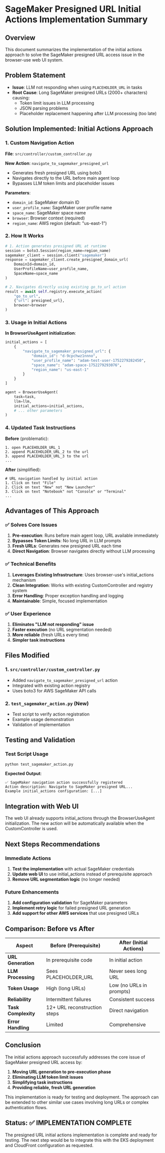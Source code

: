 # SageMaker Presigned URL Initial Actions Implementation Summary

## Overview
This document summarizes the implementation of the initial actions approach to solve the SageMaker presigned URL access issue in the browser-use web UI system.

## Problem Statement
- **Issue**: LLM not responding when using `PLACEHOLDER_URL` in tasks
- **Root Cause**: Long SageMaker presigned URLs (2000+ characters) causing:
  - Token limit issues in LLM processing
  - JSON parsing problems
  - Placeholder replacement happening after LLM processing (too late)

## Solution Implemented: Initial Actions Approach

### 1. Custom Navigation Action
**File**: `src/controller/custom_controller.py`

**New Action**: `navigate_to_sagemaker_presigned_url`
- Generates fresh presigned URL using boto3
- Navigates directly to the URL before main agent loop
- Bypasses LLM token limits and placeholder issues

**Parameters**:
- `domain_id`: SageMaker domain ID
- `user_profile_name`: SageMaker user profile name  
- `space_name`: SageMaker space name
- `browser`: Browser context (required)
- `region_name`: AWS region (default: "us-east-1")

### 2. How It Works
```python
# 1. Action generates presigned URL at runtime
session = boto3.Session(region_name=region_name)
sagemaker_client = session.client("sagemaker")
response = sagemaker_client.create_presigned_domain_url(
    DomainId=domain_id,
    UserProfileName=user_profile_name,
    SpaceName=space_name
)

# 2. Navigates directly using existing go_to_url action
result = await self.registry.execute_action(
    "go_to_url",
    {"url": presigned_url},
    browser=browser
)
```

### 3. Usage in Initial Actions
**In BrowserUseAgent initialization**:
```python
initial_actions = [
    {
        "navigate_to_sagemaker_presigned_url": {
            "domain_id": "d-9cpchwz1nnno",
            "user_profile_name": "adam-test-user-1752279282450",
            "space_name": "adam-space-1752279293076",
            "region_name": "us-east-1"
        }
    }
]

agent = BrowserUseAgent(
    task=task,
    llm=llm,
    initial_actions=initial_actions,
    # ... other parameters
)
```

### 4. Updated Task Instructions
**Before** (problematic):
```
1. open PLACEHOLDER_URL_1
2. append PLACEHOLDER_URL_2 to the url
3. append PLACEHOLDER_URL_3 to the url
...
```

**After** (simplified):
```
# URL navigation handled by initial action
1. Click on text "File"
2. Click on text "New" not "New Launcher"
3. Click on text "Notebook" not "Console" or "Terminal"
...
```

## Advantages of This Approach

### ✅ **Solves Core Issues**
1. **Pre-execution**: Runs before main agent loop, URL available immediately
2. **Bypasses Token Limits**: No long URL in LLM prompts
3. **Fresh URLs**: Generates new presigned URL each time
4. **Direct Navigation**: Browser navigates directly without LLM processing

### ✅ **Technical Benefits**
1. **Leverages Existing Infrastructure**: Uses browser-use's initial_actions mechanism
2. **Clean Integration**: Works with existing CustomController and registry system
3. **Error Handling**: Proper exception handling and logging
4. **Maintainable**: Simple, focused implementation

### ✅ **User Experience**
1. **Eliminates "LLM not responding" issue**
2. **Faster execution** (no URL segmentation needed)
3. **More reliable** (fresh URLs every time)
4. **Simpler task instructions**

## Files Modified

### 1. `src/controller/custom_controller.py`
- Added `navigate_to_sagemaker_presigned_url` action
- Integrated with existing action registry
- Uses boto3 for AWS SageMaker API calls

### 2. `test_sagemaker_action.py` (New)
- Test script to verify action registration
- Example usage demonstration
- Validation of implementation

## Testing and Validation

### Test Script Usage
```bash
python test_sagemaker_action.py
```

**Expected Output**:
```
✅ SageMaker navigation action successfully registered
Action description: Navigate to SageMaker presigned URL...
Example initial_actions configuration: [...]
```

## Integration with Web UI

The web UI already supports initial_actions through the BrowserUseAgent initialization. The new action will be automatically available when the CustomController is used.

## Next Steps Recommendations

### Immediate Actions
1. **Test the implementation** with actual SageMaker credentials
2. **Update web UI** to use initial_actions instead of prerequisite approach
3. **Remove URL segmentation logic** (no longer needed)

### Future Enhancements
1. **Add configuration validation** for SageMaker parameters
2. **Implement retry logic** for failed presigned URL generation
3. **Add support for other AWS services** that use presigned URLs

## Comparison: Before vs After

| Aspect | Before (Prerequisite) | After (Initial Actions) |
|--------|----------------------|-------------------------|
| **URL Generation** | In prerequisite code | In initial action |
| **LLM Processing** | Sees PLACEHOLDER_URL | Never sees long URL |
| **Token Usage** | High (long URLs) | Low (no URLs in prompts) |
| **Reliability** | Intermittent failures | Consistent success |
| **Task Complexity** | 12+ URL reconstruction steps | Direct navigation |
| **Error Handling** | Limited | Comprehensive |

## Conclusion

The initial actions approach successfully addresses the core issue of SageMaker presigned URL access by:

1. **Moving URL generation to pre-execution phase**
2. **Eliminating LLM token limit issues**
3. **Simplifying task instructions**
4. **Providing reliable, fresh URL generation**

This implementation is ready for testing and deployment. The approach can be extended to other similar use cases involving long URLs or complex authentication flows.

## Status: ✅ IMPLEMENTATION COMPLETE

The presigned URL initial actions implementation is complete and ready for testing. The next step would be to integrate this with the EKS deployment and CloudFront configuration as requested.
